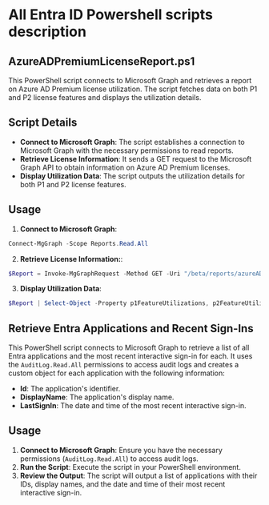 # All Entra ID Powershell scripts description

## AzureADPremiumLicenseReport.ps1

This PowerShell script connects to Microsoft Graph and retrieves a report on Azure AD Premium license utilization. The script fetches data on both P1 and P2 license features and displays the utilization details.

## Script Details

- **Connect to Microsoft Graph**: The script establishes a connection to Microsoft Graph with the necessary permissions to read reports.
- **Retrieve License Information**: It sends a GET request to the Microsoft Graph API to obtain information on Azure AD Premium licenses.
- **Display Utilization Data**: The script outputs the utilization details for both P1 and P2 license features.

## Usage

1. **Connect to Microsoft Graph**:
```powershell
Connect-MgGraph -Scope Reports.Read.All
```
2. **Retrieve License Information:**:
```powershell
$Report = Invoke-MgGraphRequest -Method GET -Uri "/beta/reports/azureADPremiumLicenseInsight" -OutputType PSObject
```
3. **Display Utilization Data**:
```powershell
$Report | Select-Object -Property p1FeatureUtilizations, p2FeatureUtilizations
```

## Retrieve Entra Applications and Recent Sign-Ins

This PowerShell script connects to Microsoft Graph to retrieve a list of all Entra applications and the most recent interactive sign-in for each. It uses the `AuditLog.Read.All` permissions to access audit logs and creates a custom object for each application with the following information:

- **Id**: The application's identifier.
- **DisplayName**: The application's display name.
- **LastSignIn**: The date and time of the most recent interactive sign-in.

## Usage

1. **Connect to Microsoft Graph**: Ensure you have the necessary permissions (`AuditLog.Read.All`) to access audit logs.
2. **Run the Script**: Execute the script in your PowerShell environment.
3. **Review the Output**: The script will output a list of applications with their IDs, display names, and the date and time of their most recent interactive sign-in.
